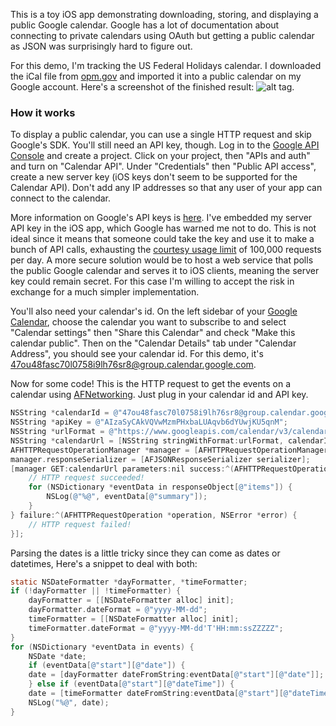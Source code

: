 This is a toy iOS app demonstrating downloading, storing, and displaying a public Google calendar. Google has a lot of documentation about connecting to private calendars using OAuth but getting a public calendar as JSON was surprisingly hard to figure out.

For this demo, I'm tracking the US Federal Holidays calendar. I downloaded the iCal file from [opm.gov](http://www.opm.gov/about-us/open-government/Data/Apps/Holidays/Index.aspx) and imported it into a public calendar on my Google account. Here's a screenshot of the finished result: ![alt tag](https://raw2.github.com/theandrewdavis/ios-google-calendar/master/screenshot.png?token=485915__eyJzY29wZSI6IlJhd0Jsb2I6dGhlYW5kcmV3ZGF2aXMvaW9zLWdvb2dsZS1jYWxlbmRhci9tYXN0ZXIvc2NyZWVuc2hvdC5wbmciLCJleHBpcmVzIjoxMzkyMDkwMzA0fQ%3D%3D--c6b1cbc2246950687b25e66063a9bad1e1a1aeec).

### How it works
To display a public calendar, you can use a single HTTP request and skip Google's SDK. You'll still need an API key, though. Log in to the [Google API Console](https://cloud.google.com/console/project) and create a project. Click on your project, then "APIs and auth" and turn on "Calendar API". Under "Credentials" then "Public API access", create a new server key (iOS keys don't seem to be supported for the Calendar API). Don't add any IP addresses so that any user of your app can connect to the calendar.

More information on Google's API keys is [here](https://developers.google.com/console/help/new/#usingkeys). I've embedded my server API key in the iOS app, which Google has warned me not to do. This is not ideal since it means that someone could take the key and use it to make a bunch of API calls, exhausting the [courtesy usage limit](https://developers.google.com/google-apps/calendar/pricing) of 100,000 requests per day. A more secure solution would be to host a web service that polls the public Google calendar and serves it to iOS clients, meaning the server key could remain secret. For this case I'm willing to accept the risk in exchange for a much simpler implementation.

You'll also need your calendar's id. On the left sidebar of your [Google Calendar](https://www.google.com/calendar/render), choose the calendar you want to subscribe to and select "Calendar settings" then "Share this Calendar" and check "Make this calendar public". Then on the "Calendar Details" tab under "Calendar Address", you should see your calendar id. For this demo, it's 47ou48fasc70l0758i9lh76sr8@group.calendar.google.com.

Now for some code! This is the HTTP request to get the events on a calendar using [AFNetworking](https://github.com/AFNetworking/AFNetworking). Just plug in your calendar id and API key.

````Objective-C
NSString *calendarId = @"47ou48fasc70l0758i9lh76sr8@group.calendar.google.com";
NSString *apiKey = @"AIzaSyCAkVQVwMzmPHxbaLUAqvb6dYUwjKU5qnM";
NSString *urlFormat = @"https://www.googleapis.com/calendar/v3/calendars/%@/events?key=%@&fields=items(id,start,summary,status)";
NSString *calendarUrl = [NSString stringWithFormat:urlFormat, calendarId, apiKey];
AFHTTPRequestOperationManager *manager = [AFHTTPRequestOperationManager manager];
manager.responseSerializer = [AFJSONResponseSerializer serializer];
[manager GET:calendarUrl parameters:nil success:^(AFHTTPRequestOperation *operation, id responseObject) {
    // HTTP request succeeded!
    for (NSDictionary *eventData in responseObject[@"items"]) {
        NSLog(@"%@", eventData[@"summary"]);
    }
} failure:^(AFHTTPRequestOperation *operation, NSError *error) {
    // HTTP request failed!
}];
````

Parsing the dates is a little tricky since they can come as dates or datetimes, Here's a snippet to deal with both:

````Objective-C
static NSDateFormatter *dayFormatter, *timeFormatter;
if (!dayFormatter || !timeFormatter) {
    dayFormatter = [[NSDateFormatter alloc] init];
    dayFormatter.dateFormat = @"yyyy-MM-dd";
    timeFormatter = [[NSDateFormatter alloc] init];
    timeFormatter.dateFormat = @"yyyy-MM-dd'T'HH:mm:ssZZZZZ";
}
for (NSDictionary *eventData in events) {
    NSDate *date;
    if (eventData[@"start"][@"date"]) {
    date = [dayFormatter dateFromString:eventData[@"start"][@"date"]];
    } else if (eventData[@"start"][@"dateTime"]) {
    date = [timeFormatter dateFromString:eventData[@"start"][@"dateTime"]];
    NSLog("%@", date);
}
````
